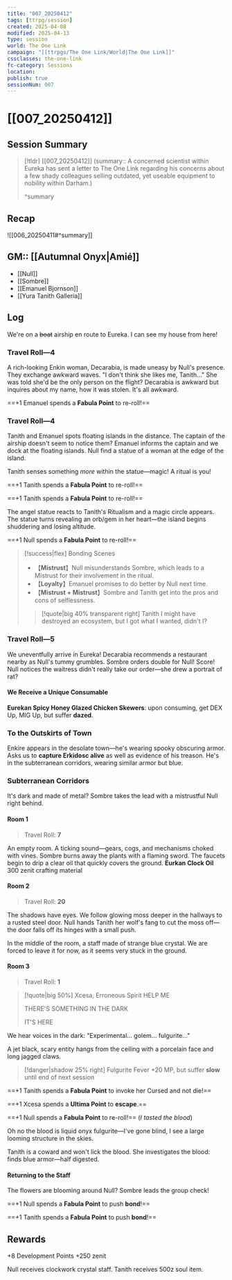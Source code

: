 ```yaml
---
title: "007_20250412"
tags: [ttrpg/session]
created: 2025-04-08
modified: 2025-04-13
type: session
world: The One Link
campaign: "[[ttrpgs/The One Link/World|The One Link]]"
cssclasses: the-one-link
fc-category: Sessions
location: 
publish: true
sessionNum: 007
---
```


# [[007_20250412]]

## Session Summary

> [!tldr] [[007_20250412]]
> (summary:: A concerned scientist within Eureka has sent a letter to The One Link regarding his concerns about a few shady colleagues selling outdated, yet useable equipment to nobility within Darham.)
>
> ^summary

## Recap

![[006_20250411#^summary]]

## GM:: [[Autumnal Onyx|Amié]]

- [[Null]]
- [[Sombre]]
- [[Emanuel Bjornson]]
- [[Yura Tanith Galleria]]

## Log

We're on a ~~boat~~ airship en route to Eureka. I can see my house from here!

### Travel Roll—4

A rich-looking Enkin woman, Decarabia, is made uneasy by Null's presence. They exchange awkward waves. "I don't think she likes me, Tanith…" She was told she'd be the only person on the flight? Decarabia is awkward but inquires about my name, how it was stolen. It's all awkward.

==+1 Emanuel spends a **Fabula Point** to re-roll!==

### Travel Roll—4

Tanith and Emanuel spots floating islands in the distance. The captain of the airship doesn't seem to notice them? Emanuel informs the captain and we dock at the floating islands. Null find a statue of a woman at the edge of the island.

Tanith senses something _more_ within the statue—magic! A ritual is you!

==+1 Tanith spends a **Fabula Point** to re-roll!==

==+1 Tanith spends a **Fabula Point** to re-roll!==

The angel statue reacts to Tanith's Ritualism and a magic circle appears. The statue turns revealing an orb/gem in her heart—the island begins shuddering and losing altitude.

==+1 Null spends a **Fabula Point** to re-roll!==

> [!success|flex] Bonding Scenes
>
> - 【**Mistrust**】Null misunderstands Sombre, which leads to a Mistrust for their involvement in the ritual.
> - 【**Loyalty**】Emanuel promises to do better by Null next time.
> - 【**Mistrust + Mistrust**】Sombre and Tanith get into the pros and cons of selflessness.
>
> > [!quote|big 40% transparent right] Tanith
> > I might have destroyed an ecosystem, but I got what I wanted, didn't I?

### Travel Roll—5

We uneventfully arrive in Eureka! Decarabia recommends a restaurant nearby as Null's tummy grumbles. Sombre orders double for Null! Score! Null notices the waitress didn't really take our order—she drew a portrait of rat?

#### We Receive a Unique Consumable

**Eurekan Spicy Honey Glazed Chicken Skewers**: upon consuming, get DEX Up, MIG Up, but suffer **dazed**.

### To the Outskirts of Town

Enkire appears in the desolate town—he's wearing spooky obscuring armor. Asks us to **capture Erkidosc alive** as well as evidence of his treason. He's in the subterranean corridors, wearing similar armor but blue.

### Subterranean Corridors

It's dark and made of metal? Sombre takes the lead with a mistrustful Null right behind.

#### Room 1

> Travel Roll: **7**

An empty room. A ticking sound—gears, cogs, and mechanisms choked with vines. Sombre burns away the plants with a flaming sword. The faucets begin to drip a clear oil that quickly covers the ground. **Eurkan Clock Oil** 300 zenit crafting material

#### Room 2

> Travel Roll: **20**

The shadows have eyes. We follow glowing moss deeper in the hallways to a rusted steel door. Null hands Tanith her wolf's fang to cut the moss off—the door falls off its hinges with a small push.

In the middle of the room, a staff made of strange blue crystal. We are forced to leave it for now, as it seems very stuck in the ground.

#### Room 3

> Travel Roll: **1**

> [!quote|big 50%] Xcesa, Erroneous Spirit
> HELP ME
>
> THERE'S SOMETHING IN THE DARK
>
> IT'S HERE

We hear voices in the dark: "Experimental… golem… fulgurite…"

A jet black, scary entity hangs from the ceiling with a porcelain face and long jagged claws.

> [!danger|shadow 25% right] Fulgurite Fever
> +20 MP, but suffer **slow** until end of next session

==+1 Tanith spends a **Fabula Point** to invoke her Cursed and not die!==

==+1 Xcesa spends a **Ultima Point** to **escape**.==

==+1 Null spends a **Fabula Point** to re-roll!== (_I tasted the blood_)

Oh no the blood is liquid onyx fulgurite—I've gone blind, I see a large looming structure in the skies.

Tanith is a coward and won't lick the blood. She investigates the blood: finds blue armor—half digested.

#### Returning to the Staff

The flowers are blooming around Null? Sombre leads the group check!

==+1 Null spends a **Fabula Point** to push **bond**!==

==+1 Tanith spends a **Fabula Point** to push **bond**!==

## Rewards

+8 Development Points
+250 zenit

Null receives clockwork crystal staff.
Tanith receives 500z soul item.
